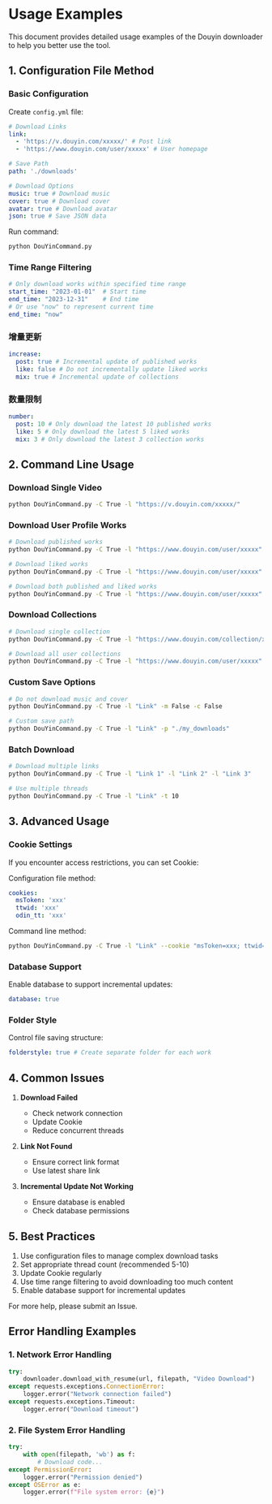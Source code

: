 # Usage Examples

This document provides detailed usage examples of the Douyin downloader to help you better use the tool.

## 1. Configuration File Method

### Basic Configuration

Create `config.yml` file:

```yaml
# Download Links
link:
  - 'https://v.douyin.com/xxxxx/' # Post link
  - 'https://www.douyin.com/user/xxxxx' # User homepage

# Save Path
path: './downloads'

# Download Options
music: true # Download music
cover: true # Download cover
avatar: true # Download avatar
json: true # Save JSON data
```

Run command:

```bash
python DouYinCommand.py
```

### Time Range Filtering

```yaml
# Only download works within specified time range
start_time: "2023-01-01"  # Start time
end_time: "2023-12-31"    # End time
# Or use "now" to represent current time
end_time: "now"
```

### 增量更新

```yaml
increase:
  post: true # Incremental update of published works
  like: false # Do not incrementally update liked works
  mix: true # Incremental update of collections
```

### 数量限制

```yaml
number:
  post: 10 # Only download the latest 10 published works
  like: 5 # Only download the latest 5 liked works
  mix: 3 # Only download the latest 3 collection works
```

## 2. Command Line Usage

### Download Single Video

```bash
python DouYinCommand.py -C True -l "https://v.douyin.com/xxxxx/"
```

### Download User Profile Works

```bash
# Download published works
python DouYinCommand.py -C True -l "https://www.douyin.com/user/xxxxx" -M post

# Download liked works
python DouYinCommand.py -C True -l "https://www.douyin.com/user/xxxxx" -M like

# Download both published and liked works
python DouYinCommand.py -C True -l "https://www.douyin.com/user/xxxxx" -M post -M like
```

### Download Collections

```bash
# Download single collection
python DouYinCommand.py -C True -l "https://www.douyin.com/collection/xxxxx"

# Download all user collections
python DouYinCommand.py -C True -l "https://www.douyin.com/user/xxxxx" -M mix
```

### Custom Save Options

```bash
# Do not download music and cover
python DouYinCommand.py -C True -l "Link" -m False -c False

# Custom save path
python DouYinCommand.py -C True -l "Link" -p "./my_downloads"
```

### Batch Download

```bash
# Download multiple links
python DouYinCommand.py -C True -l "Link 1" -l "Link 2" -l "Link 3"

# Use multiple threads
python DouYinCommand.py -C True -l "Link" -t 10
```

## 3. Advanced Usage

### Cookie Settings

If you encounter access restrictions, you can set Cookie:

Configuration file method:

```yaml
cookies:
  msToken: 'xxx'
  ttwid: 'xxx'
  odin_tt: 'xxx'
```

Command line method:

```bash
python DouYinCommand.py -C True -l "Link" --cookie "msToken=xxx; ttwid=xxx;"
```

### Database Support

Enable database to support incremental updates:

```yaml
database: true
```

### Folder Style

Control file saving structure:

```yaml
folderstyle: true # Create separate folder for each work
```

## 4. Common Issues

1. **Download Failed**

   - Check network connection
   - Update Cookie
   - Reduce concurrent threads

2. **Link Not Found**

   - Ensure correct link format
   - Use latest share link

3. **Incremental Update Not Working**
   - Ensure database is enabled
   - Check database permissions

## 5. Best Practices

1. Use configuration files to manage complex download tasks
2. Set appropriate thread count (recommended 5-10)
3. Update Cookie regularly
4. Use time range filtering to avoid downloading too much content
5. Enable database support for incremental updates

For more help, please submit an Issue.

## Error Handling Examples

### 1. Network Error Handling

```python
try:
    downloader.download_with_resume(url, filepath, "Video Download")
except requests.exceptions.ConnectionError:
    logger.error("Network connection failed")
except requests.exceptions.Timeout:
    logger.error("Download timeout")
```

### 2. File System Error Handling

```python
try:
    with open(filepath, 'wb') as f:
        # Download code...
except PermissionError:
    logger.error("Permission denied")
except OSError as e:
    logger.error(f"File system error: {e}")
```
